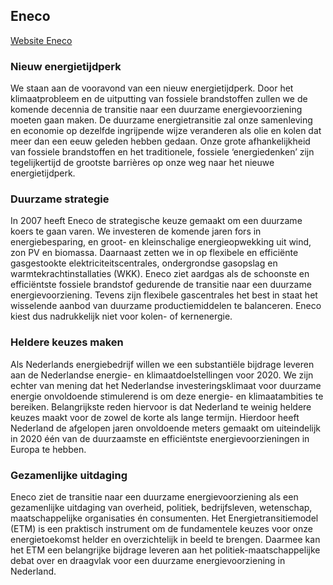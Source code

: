 ## Eneco

[Website Eneco](http://www.eneco.nl)

### Nieuw energietijdperk

We staan aan de vooravond van een nieuw energietijdperk. Door het klimaatprobleem en de uitputting van fossiele brandstoffen zullen we de komende decennia de transitie naar een duurzame energievoorziening moeten gaan maken. De duurzame energietransitie zal onze samenleving en economie op dezelfde ingrijpende wijze veranderen als olie en kolen dat meer dan een eeuw geleden hebben gedaan. Onze grote afhankelijkheid van fossiele brandstoffen en het traditionele, fossiele ‘energiedenken’ zijn tegelijkertijd de grootste barrières op onze weg naar het nieuwe energietijdperk.

### Duurzame strategie

In 2007 heeft Eneco de strategische keuze gemaakt om een duurzame koers te gaan varen. We investeren de komende jaren fors in energiebesparing, en groot- en kleinschalige energieopwekking uit wind, zon PV en biomassa. Daarnaast zetten we in op flexibele en efficiënte gasgestookte elektriciteitscentrales, ondergrondse gasopslag en warmtekrachtinstallaties (WKK). Eneco ziet aardgas als de schoonste en efficiëntste fossiele brandstof gedurende de transitie naar een duurzame energievoorziening. Tevens zijn flexibele gascentrales het best in staat het wisselende aanbod van duurzame productiemiddelen te balanceren. Eneco kiest dus nadrukkelijk niet voor kolen- of kernenergie.

### Heldere keuzes maken
Als Nederlands energiebedrijf willen we een substantiële bijdrage leveren aan de Nederlandse energie- en klimaatdoelstellingen voor 2020. We zijn echter van mening dat het Nederlandse investeringsklimaat voor duurzame energie onvoldoende stimulerend is om deze energie- en klimaatambities te bereiken. Belangrijkste reden hiervoor is dat Nederland te weinig heldere keuzes maakt voor de zowel de korte als lange termijn. Hierdoor heeft Nederland de afgelopen jaren onvoldoende meters gemaakt om uiteindelijk in 2020 één van de duurzaamste en efficiëntste energievoorzieningen in Europa te hebben.

### Gezamenlijke uitdaging

Eneco ziet de transitie naar een duurzame energievoorziening als een gezamenlijke uitdaging van overheid, politiek, bedrijfsleven, wetenschap, maatschappelijke organisaties én consumenten. Het Energietransitiemodel (ETM) is een praktisch instrument om de fundamentele keuzes voor onze energietoekomst helder en overzichtelijk in beeld te brengen. Daarmee kan het ETM een belangrijke bijdrage leveren aan het politiek-maatschappelijke debat over en draagvlak voor een duurzame energievoorziening in Nederland.